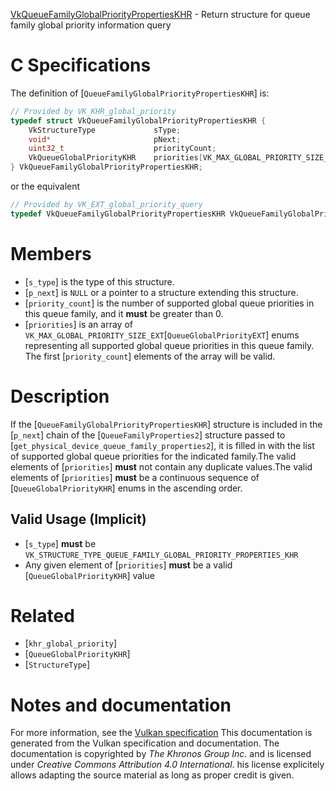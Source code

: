 [VkQueueFamilyGlobalPriorityPropertiesKHR](https://www.khronos.org/registry/vulkan/specs/1.3-extensions/man/html/VkQueueFamilyGlobalPriorityPropertiesKHR.html) - Return structure for queue family global priority information query

# C Specifications
The definition of [`QueueFamilyGlobalPriorityPropertiesKHR`] is:
```c
// Provided by VK_KHR_global_priority
typedef struct VkQueueFamilyGlobalPriorityPropertiesKHR {
    VkStructureType             sType;
    void*                       pNext;
    uint32_t                    priorityCount;
    VkQueueGlobalPriorityKHR    priorities[VK_MAX_GLOBAL_PRIORITY_SIZE_KHR];
} VkQueueFamilyGlobalPriorityPropertiesKHR;
```
or the equivalent
```c
// Provided by VK_EXT_global_priority_query
typedef VkQueueFamilyGlobalPriorityPropertiesKHR VkQueueFamilyGlobalPriorityPropertiesEXT;
```

# Members
- [`s_type`] is the type of this structure.
- [`p_next`] is `NULL` or a pointer to a structure extending this structure.
- [`priority_count`] is the number of supported global queue priorities in this queue family, and it  **must**  be greater than 0.
- [`priorities`] is an array of `VK_MAX_GLOBAL_PRIORITY_SIZE_EXT`[`QueueGlobalPriorityEXT`] enums representing all supported global queue priorities in this queue family. The first [`priority_count`] elements of the array will be valid.

# Description
If the [`QueueFamilyGlobalPriorityPropertiesKHR`] structure is included
in the [`p_next`] chain of the [`QueueFamilyProperties2`] structure
passed to [`get_physical_device_queue_family_properties2`], it is filled in
with the list of supported global queue priorities for the indicated family.The valid elements of [`priorities`] **must**  not contain any duplicate
values.The valid elements of [`priorities`] **must**  be a continuous sequence of
[`QueueGlobalPriorityKHR`] enums in the ascending order.
## Valid Usage (Implicit)
-  [`s_type`] **must**  be `VK_STRUCTURE_TYPE_QUEUE_FAMILY_GLOBAL_PRIORITY_PROPERTIES_KHR`
-    Any given element of [`priorities`] **must**  be a valid [`QueueGlobalPriorityKHR`] value

# Related
- [`khr_global_priority`]
- [`QueueGlobalPriorityKHR`]
- [`StructureType`]

# Notes and documentation
For more information, see the [Vulkan specification](https://www.khronos.org/registry/vulkan/specs/1.3-extensions/html/vkspec.html)
This documentation is generated from the Vulkan specification and documentation.
The documentation is copyrighted by *The Khronos Group Inc.* and is licensed under *Creative Commons Attribution 4.0 International*.
his license explicitely allows adapting the source material as long as proper credit is given.
        